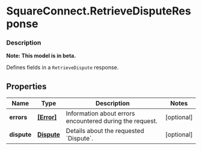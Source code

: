 # SquareConnect.RetrieveDisputeResponse

### Description
**Note: This model is in beta.**

Defines fields in a `RetrieveDispute` response.

## Properties
Name | Type | Description | Notes
------------ | ------------- | ------------- | -------------
**errors** | [**[Error]**](Error.md) | Information about errors encountered during the request. | [optional] 
**dispute** | [**Dispute**](Dispute.md) | Details about the requested &#x60;Dispute&#x60;. | [optional] 


